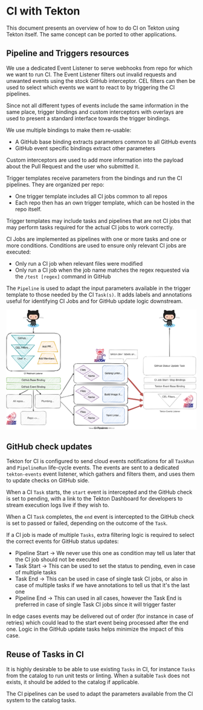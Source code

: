 # CI with Tekton

This document presents an overview of how to do CI on Tekton using Tekton
itself. The same concept can be ported to other applications.

## Pipeline and Triggers resources

We use a dedicated Event Listener to serve webhooks from repo for which we
want to run CI. The Event Listener filters out invalid requests and unwanted
events using the stock GitHub interceptor.
CEL filters can then be used to select which events we want to react to by
triggering the CI pipelines.

Since not all different types of events include the same information in the
same place, trigger bindings and custom interceptors with overlays are used
to present a standard interface towards the trigger bindings.

We use multiple bindings to make them re-usable:

- A GitHub base binding extracts parameters common to all GitHub events
- GitHub event specific bindings extract other parameters

Custom interceptors are used to add more information into the payload about
the Pull Request and the user who submitted it.

Trigger templates receive parameters from the bindings and run the CI
pipelines. They are organized per repo:

- One trigger template includes all CI jobs common to all repos
- Each repo then has an own trigger template, which can be hosted in the
  repo itself.

Trigger templates may include tasks and pipelines that are not CI jobs that
may perform tasks required for the actual CI jobs to work correctly.

CI Jobs are implemented as pipelines with one or more tasks and one or more
conditions. Conditions are used to ensure only relevant CI jobs are executed:

- Only run a CI job when relevant files were modified
- Only run a CI job when the job name matches the regex requested via the
  `/test [regex]` command in GitHub

The `Pipeline` is used to adapt the input parameters available in the trigger
template to those needed by the CI `Task(s)`. It adds labels and annotations
useful for identifying CI Jobs and for GitHub update logic downstream.

![CI Diagram](./ci-setup.svg)

## GitHub check updates

Tekton for CI is configured to send cloud events notifications for all `TaskRun`
and `PipelineRun` life-cycle events. The events are sent to a dedicated
`tekton-events` event listener, which gathers and filters them, and uses them
to update checks on GitHub side.

When a CI `Task` starts, the `start` event is intercepted and the GitHub check
is set to pending, with a link to the Tekton Dashboard for developers to stream
execution logs live if they wish to.

When a CI `Task` completes, the `end` event is intercepted to the GitHub check
is set to passed or failed, depending on the outcome of the `Task`.

If a CI job is made of multiple `Tasks`, extra filtering logic is required to
select the correct events for GitHub status updates:

- Pipeline Start -> We never use this one as condition may tell us later
  that the CI job should not be executed
- Task Start -> This can be used to set the status to pending, even in case of
  multiple tasks
- Task End -> This can be used in case of single task CI jobs, or also in case
  of multiple tasks if we have annotations to tell us that it's the last one
- Pipeline End -> This can used in all cases, however the Task End is preferred
  in case of single Task CI jobs since it will trigger faster

In edge cases events may be delivered out of order (for instance in case of retries)
which could lead to the start event being processed after the end one.
Logic in the GitHub update tasks helps minimize the impact of this case.

## Reuse of Tasks in CI

It is highly desirable to be able to use existing `Tasks` in CI, for instance
`Tasks` from the catalog to run unit tests or linting.
When a suitable `Task` does not exists, it should be added to the catalog if
applicable.

The CI pipelines can be used to adapt the parameters available from the CI
system to the catalog tasks.
